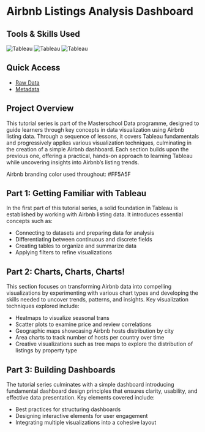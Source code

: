 # Airbnb Listings Analysis Dashboard

## Tools & Skills Used

![Tableau](https://img.shields.io/badge/Tableau-Dashboard-%235778a4)
![Tableau](https://img.shields.io/badge/Tableau-Data%20Analysis-%235778a4)
![Tableau](https://img.shields.io/badge/Tableau-Interactive%20Filtering-%235778a4)  

## Quick Access

- [Raw Data](https://drive.google.com/file/d/13viujaEH_m9-qdF7bPk61IGeKeRBJPvz/view?usp=drive_link)
- [Metadata](/airbnb-metadata.md)

## Project Overview

This tutorial series is part of the Masterschool Data programme, designed to guide learners through key concepts in data visualization using Airbnb listing data. Through a sequence of lessons, it covers Tableau fundamentals and progressively applies various visualization techniques, culminating in the creation of a simple Airbnb dashboard. Each section builds upon the previous one, offering a practical, hands-on approach to learning Tableau while uncovering insights into Airbnb’s listing trends.

Airbnb branding color used throughout: #FF5A5F

## Part 1: Getting Familiar with Tableau

In the first part of this tutorial series, a solid foundation in Tableau is established by working with Airbnb listing data. It introduces essential concepts such as:

- Connecting to datasets and preparing data for analysis
- Differentiating between continuous and discrete fields
- Creating tables to organize and summarize data
- Applying filters to refine visualizations

## Part 2: Charts, Charts, Charts!

This section focuses on transforming Airbnb data into compelling visualizations by experimenting with various chart types and developing the skills needed to uncover trends, patterns, and insights. Key visualization techniques explored include:

- Heatmaps to visualize seasonal trans
- Scatter plots to examine price and review correlations
- Geographic maps showcasing Airbnb hosts distribution by city
- Area charts to track number of hosts per country over time
- Creative visualizations such as tree maps to explore the distribution of listings by property type

## Part 3: Building Dashboards

The tutorial series culminates with a simple dashboard introducing fundamental dashboard design principles that ensures clarity, usability, and effective data presentation. Key elements covered include:

- Best practices for structuring dashboards
- Designing interactive elements for user engagement
- Integrating multiple visualizations into a cohesive layout
